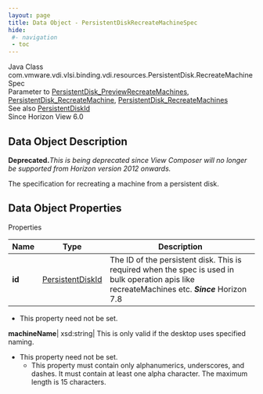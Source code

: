 ```yaml
---
layout: page
title: Data Object - PersistentDiskRecreateMachineSpec
hide:
 #- navigation
 - toc
---
```






Java Class
    com.vmware.vdi.vlsi.binding.vdi.resources.PersistentDisk.RecreateMachineSpec  
Parameter to
     [PersistentDisk_PreviewRecreateMachines](vdi.resources.PersistentDisk.md#previewRecreateMachines), [PersistentDisk_RecreateMachine](vdi.resources.PersistentDisk.md#recreateMachine), [PersistentDisk_RecreateMachines](vdi.resources.PersistentDisk.md#recreateMachines)  
See also
     [PersistentDiskId](vdi.entity.PersistentDiskId.md)  
Since 
    Horizon View 6.0

## Data Object Description 

**Deprecated.**_This is being deprecated since View Composer will no longer be supported from Horizon version 2012 onwards._

The specification for recreating a machine from a persistent disk. 

## Data Object Properties

Properties

Name |  Type |  Description   
---|---|---  
**id**| [PersistentDiskId](vdi.entity.PersistentDiskId.md)|  The ID of the persistent disk. This is required when the spec is used in bulk operation apis like recreateMachines etc.  **_Since_** Horizon 7.8  


* This property need not be set.

  
**machineName**|  xsd:string|  This is only valid if the desktop uses specified naming.   


* This property need not be set.
  * This property must contain only alphanumerics, underscores, and dashes. It must contain at least one alpha character. The maximum length is 15 characters. 

  
  
  
   
  
  

